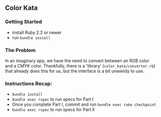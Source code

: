 ## Color Kata

### Getting Started
* install Ruby 2.2 or newer
* run `bundle install`

### The Problem

In an imaginary app, we have the need to convert between an RGB color and a CMYK color. Thankfully, there is a 'library' (`color_kata/converter.rb`) that already does this for us, but the interface is a bit unwieldy to use.

### Instructions Recap:
* `bundle install`
* `bundle exec rspec` to run specs for Part I
* Once you complete Part I, commit and run `bundle exec rake checkpoint`
* `bundle exec rspec` to run specs for Part II